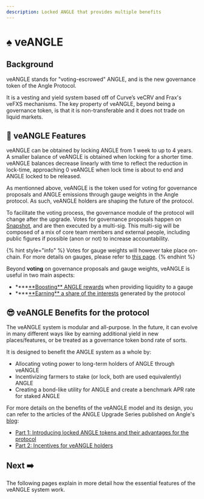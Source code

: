 ```yaml
---
description: Locked ANGLE that provides multiple benefits
---
```


# ♠ veANGLE

## Background

veANGLE stands for "voting-escrowed" ANGLE, and is the new governance token of the Angle Protocol.

It is a vesting and yield system based off of Curve’s veCRV and Frax's veFXS mechanisms. The key property of veANGLE, beyond being a governance token, is that it is non-transferable and it does not trade on liquid markets.

## 🧾 veANGLE Features

veANGLE can be obtained by locking ANGLE from 1 week to up to 4 years. A smaller balance of veANGLE is obtained when locking for a shorter time. veANGLE balances decrease linearly with time to reflect the reduction in lock-time, approaching 0 veANGLE when lock time is about to end and ANGLE locked to be released.

As mentionned above, veANGLE is the token used for voting for governance proposals and ANGLE emissions through gauge weights in the Angle protocol. As such, veANGLE holders are shaping the future of the protocol.

To facilitate the voting process, the governance module of the protocol will change after the upgrade. Votes for governance proposals happen on [Snapshot](https://snapshot.org/#/anglegovernance.eth), and are then executed by a multi-sig. This multi-sig will be composed of a mix of core team members and external people, including public figures if possible (anon or not) to increase accountability.

{% hint style="info" %}
Votes for gauge weights will however take place on-chain. For more details on gauges, please refer to [this page](gauges.md).
{% endhint %}

Beyond **voting** on governance proposals and gauge weights, veANGLE is useful in two main aspects:

- \***\*[**Boosting\*\* ANGLE rewards](boost.md) when providing liquidity to a gauge
- \***\*[**Earning\*\* a share of the interests](interests.md) generated by the protocol

## 😎 veANGLE Benefits for the protocol

The veANGLE system is modular and all-purpose. In the future, it can evolve in many different ways like by earning additional yield in new places/features, or be treated as a governance token bond rate of sorts.

It is designed to benefit the ANGLE system as a whole by:

- Allocating voting power to long-term holders of ANGLE through veANGLE
- Incentivizing farmers to stake (or lock, both are used equivalently) ANGLE
- Creating a bond-like utility for ANGLE and create a benchmark APR rate for staked ANGLE

For more details on the benefits of the veANGLE model and its design, you can refer to the articles of the ANGLE Upgrade Series published on Angle's [blog](https://blog.angle.money):

- [Part 1: Introducing locked ANGLE tokens and their advantages for the protocol](https://blog.angle.money/angle-upgrade-series-part-1-introducing-locked-angle-tokens-and-their-advantages-for-the-protocol-cd4340f7654a)
- [Part 2: Incentives for veANGLE holders](https://blog.angle.money/angle-upgrade-series-part-2-incentives-for-veangle-holders-9c43051b9a0)

## Next ➡️

The following pages explain in more detail how the essential features of the veANGLE system work.
